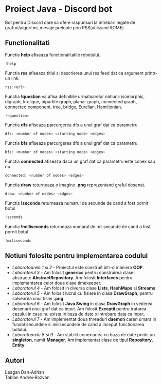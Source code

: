 # Proiect Java - Discord bot 

Bot pentru Discord care sa ofere raspunsuri la intrebari legate de grafuri/algoritmi, mesaje preluate prin RSS(utilizand ROME).

## Functionalitati

Functia **help** afiseaza functionalitatile robotului.

```bash
!help
```
Functia **rss** afiseaza titlul si descrierea unui rss feed dat ca argument printr-un link.

```bash
rss:<url>
```
Functia **!question** va afisa definitiile urmatoarelor notiuni: isomorphic, digraph, k-clique, bipartite graph, planar graph, connected graph, connected component, tree, bridge, Eurelian, Hamiltonian. 

```bash
!<question>
```
Functia **dfs** afiseaza parcurgerea dfs a unui graf dat ca parametru.

```bash
dfs: <number of nodes> <starting node> <edges>
```
Functia **bfs** afiseaza parcurgerea dfs a unui graf dat ca parametru.

```bash
bfs: <number of nodes> <starting node> <edges>
```
Functia **connected** afiseaza daca un graf dat ca parametru este conex sau nu.

```bash
connected: <number of nodes> <edges>
```
Functia **draw** returneaza o imagine **.png** reprezentand graful desenat.

```bash
draw: <number of nodes> <edges>
```
Functia **!seconds** returneaza numarul de secunde de cand a fost pornit botul.

```bash
!seconds
```
Functia **!milliseconds** returneaza numarul de milisecunde de cand a fost pornit botul.

```bash
!miliseconds
```

## Notiuni folosite pentru implementarea codului

* *Laboratoarele 1 si 2* - Proiectul este construit intr-o maniera **OOP**. 
* *Laboratorul 3* - Am folosit **generics** pentru construirea clasei abstracte.**AbstractRepository**. Am folosit **Interfaces** pentru implementarea celor doua clase timekeeper.
* *Laboratorul 4* - Am folosit in diverse clase **Lists**, **HashMaps** si **Streams**.
* *Laboratorul 5* - Am folosit lucrul cu fisiere in clasa **DrawGraph**, pentru salvearea unui fisier **.png**. 
* *Laboratorul 6* - Am folosit **Java Swing** in clasa **DrawGraph** in vederea desenarii unui graf dat ca input. Am folosit **Exceptii** pentru tratarea cazului in case nu exista in baza de date o intrebare data ca input.
* *Laboratorul 7* - Am implementat doua threaduri **daemon** caren umara in fundal secundele si milisecundele de cand a inceput functionarea botului.
* *Laboratoarele 8 si 9* - Am stabilit conexiunea cu baza de date printr-un **singleton**, numit **Manager**. Am implementat clase de tipul **Repository**, **Entity**.


## Autori
Leagan Dan-Adrian <br />
Tablan Andrei-Razvan

